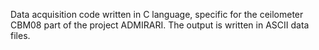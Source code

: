 
Data acquisition code written in C language, specific for the ceilometer CBM08 part of the project ADMIRARI. The output is written in ASCII data files.
